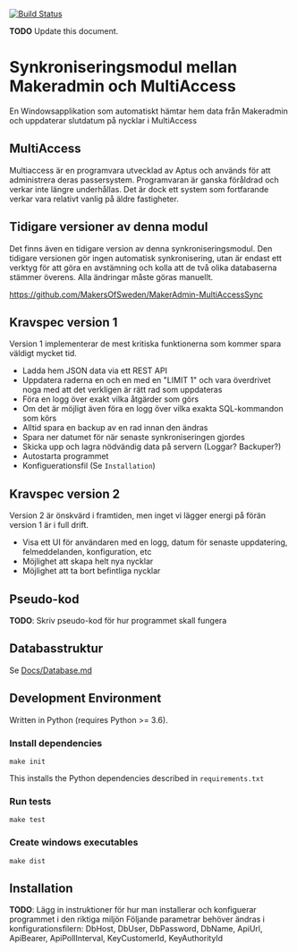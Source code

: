 [![Build Status](https://travis-ci.org/makerspace/MakerAdmin-MultiAccessProgram.svg?branch=master)](https://travis-ci.org/makerspace/MakerAdmin-MultiAccessProgram)

**TODO** Update this document.

Synkroniseringsmodul mellan Makeradmin och MultiAccess
======================================================

En Windowsapplikation som automatiskt hämtar hem data från Makeradmin och uppdaterar slutdatum på nycklar i MultiAccess


MultiAccess
-----------
Multiaccess är en programvara utvecklad av Aptus och används för att administrera deras passersystem. Programvaran är ganska föråldrad och verkar inte längre underhållas. Det är dock ett system som fortfarande verkar vara relativt vanlig på äldre fastigheter.


Tidigare versioner av denna modul
---------------------------------
Det finns även en tidigare version av denna synkroniseringsmodul. Den tidigare versionen gör ingen automatisk synkronisering, utan är endast ett verktyg för att göra en avstämning och kolla att de två olika databaserna stämmer överens. Alla ändringar måste göras manuellt.

https://github.com/MakersOfSweden/MakerAdmin-MultiAccessSync


Kravspec version 1
------------------

Version 1 implementerar de mest kritiska funktionerna som kommer spara väldigt mycket tid.

 * Ladda hem JSON data via ett REST API
 * Uppdatera raderna en och en med en "LIMIT 1" och vara överdrivet noga med att det verkligen är rätt rad som uppdateras
 * Föra en logg över exakt vilka åtgärder som görs
 * Om det är möjligt även föra en logg över vilka exakta SQL-kommandon som körs
 * Alltid spara en backup av en rad innan den ändras
 * Spara ner datumet för när senaste synkroniseringen gjordes
 * Skicka upp och lagra nödvändig data på servern (Loggar? Backuper?)
 * Autostarta programmet
 * Konfiguerationsfil (Se `Installation`)


Kravspec version 2
------------------

Version 2 är önskvärd i framtiden, men inget vi lägger energi på förän version 1 är i full drift.

 * Visa ett UI för användaren med en logg, datum för senaste uppdatering, felmeddelanden, konfiguration, etc
 * Möjlighet att skapa helt nya nycklar
 * Möjlighet att ta bort befintliga nycklar


Pseudo-kod
----------
**TODO**: Skriv pseudo-kod för hur programmet skall fungera


Databasstruktur
---------------
Se [Docs/Database.md](Docs/Database.md)


Development Environment
------------------------

Written in Python (requires Python >= 3.6).

### Install dependencies
`make init`

This installs the Python dependencies described in `requirements.txt`

### Run tests
`make test`

### Create windows executables
`make dist`

Installation
------------
**TODO**: Lägg in instruktioner för hur man installerar och konfiguerar programmet i den riktiga miljön
Följande parametrar behöver ändras i konfigurationsfilern: DbHost, DbUser, DbPassword, DbName, ApiUrl, ApiBearer, ApiPollInterval, KeyCustomerId, KeyAuthorityId
